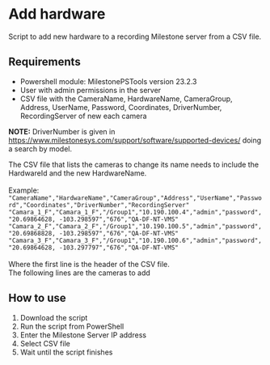 # Add hardware
Script to add new hardware to a recording Milestone server from a CSV file.  <br />

## Requirements
- Powershell module: MilestonePSTools version 23.2.3
- User with admin permissions in the server
- CSV file with the CameraName, HardwareName, CameraGroup, Address, UserName, Password, Coordinates, DriverNumber, RecordingServer of new each camera  <br />

**NOTE:** DriverNumber is given in https://www.milestonesys.com/support/software/supported-devices/ doing a search by model.  <br />

The CSV file that lists the cameras to change its name needs to include the HardwareId and the new HardwareName.  <br />  <br />
Example:  <br />
```"CameraName","HardwareName","CameraGroup","Address","UserName","Password","Coordinates","DriverNumber","RecordingServer"``` <br />
```"Camara_1_F","Camara_1_F","/Group1","10.190.100.4","admin","password","20.69864628, -103.298597","676","QA-DF-NT-VMS"``` <br />
```"Camara_2_F","Camara_2_F","/Group1","10.190.100.5","admin","password","20.69868828, -103.298597","676","QA-DF-NT-VMS"``` <br />
```"Camara_3_F","Camara_3_F","/Group1","10.190.100.6","admin","password","20.69864628, -103.297797","676","QA-DF-NT-VMS"``` <br />
<br />
Where the first line is the header of the CSV file.  <br />
The following lines are the cameras to add <br />

## How to use
1. Download the script
2. Run the script from PowerShell
3. Enter the Milestone Server IP address
4. Select CSV file
5. Wait until the script finishes

